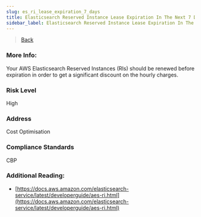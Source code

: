 ```yaml
---
slug: es_ri_lease_expiration_7_days
title: Elasticsearch Reserved Instance Lease Expiration In The Next 7 Days
sidebar_label: Elasticsearch Reserved Instance Lease Expiration In The Next 7 Days
---
```

> [Back](../../esmonitoring)

### More Info:
Your AWS Elasticsearch Reserved Instances (RIs) should be renewed before expiration in order to get a significant discount on the hourly charges. 

### Risk Level
High

### Address
Cost Optimisation

### Compliance Standards
CBP

### Additional Reading:
- [https://docs.aws.amazon.com/elasticsearch-service/latest/developerguide/aes-ri.html](https://docs.aws.amazon.com/elasticsearch-service/latest/developerguide/aes-ri.html) 
